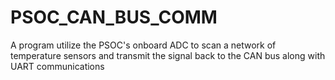 # PSOC_CAN_BUS_COMM
A program utilize the PSOC's onboard ADC to scan a network of temperature sensors and transmit the signal back to the CAN bus along with UART communications
